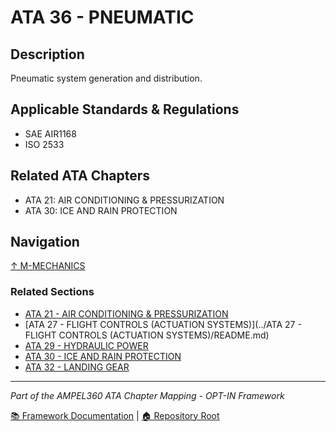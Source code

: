 # ATA 36 - PNEUMATIC

## Description

Pneumatic system generation and distribution.

## Applicable Standards & Regulations

- SAE AIR1168
- ISO 2533

## Related ATA Chapters

- ATA 21: AIR CONDITIONING & PRESSURIZATION
- ATA 30: ICE AND RAIN PROTECTION

## Navigation

[↑ M-MECHANICS](../README.md)

### Related Sections

- [ATA 21 - AIR CONDITIONING & PRESSURIZATION](../../E1-ENVIRONMENT/ATA_21-AIR_CONDITIONING_AND_PRESSURIZATION/README.md)
- [ATA 27 - FLIGHT CONTROLS (ACTUATION SYSTEMS)](../ATA 27 - FLIGHT CONTROLS (ACTUATION SYSTEMS)/README.md)
- [ATA 29 - HYDRAULIC POWER](../ATA_29-HYDRAULIC_POWER/README.md)
- [ATA 30 - ICE AND RAIN PROTECTION](../../E1-ENVIRONMENT/ATA_30-ICE_AND_RAIN_PROTECTION/README.md)
- [ATA 32 - LANDING GEAR](../ATA_32-LANDING_GEAR/README.md)

---

*Part of the AMPEL360 ATA Chapter Mapping - OPT-IN Framework*

[📚 Framework Documentation](../../README.md) | [🏠 Repository Root](../../../README.md)
